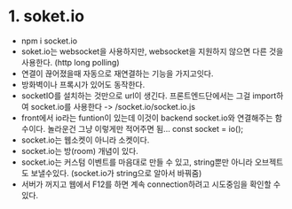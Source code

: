 # 1. soket.io

- npm i socket.io
- soket.io는 websocket을 사용하지만, websocket을 지원하지 않으면 다른 것을 사용한다. (http long polling)
- 연결이 끊어졌을때 자동으로 재연결하는 기능을 가지고잇다.
- 방화벽이나 프록시가 있어도 동작한다.
- socketIO를 설치하는 것만으로 url이 생긴다. 프론트엔드단에서는 그걸 import하여 socket.io를 사용한다 -> /socket.io/socket.io.js
- front에서 io라는 funtion이 있는데 이것이 backend socket.io와 연결해주는 함수이다. 놀라운건 그냥 이렇게만 적어주면 됨... const socket = io();
- socket.io는 웹소켓이 아니라 소켓이다.
- socket.io는 방(room) 개념이 있다.
- socket.io는 커스텀 이벤트를 마음대로 만들 수 있고, string뿐만 아니라 오브젝트도 보낼수있다. (socket.io가 string으로 알아서 바꿔줌)
- 서버가 꺼지고 웹에서 F12를 하면 계속 connection하려고 시도중임을 확인할 수 있다.

